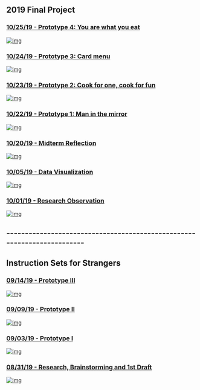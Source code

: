 ## 2019 Final Project

### [10/25/19 - Prototype 4: You are what you eat](blog4_7.md)
[![img](img/3-05.png)](https://jiangnanhou.github.io/MajorStudio1_2019/blog4_7.html)

### [10/24/19 - Prototype 3: Card menu](blog3_7.md)
[![img](img/3-05.png)](https://jiangnanhou.github.io/MajorStudio1_2019/blog3_7.html)

### [10/23/19 - Prototype 2: Cook for one, cook for fun](blog2_7.md)
[![img](img/pv2_7.jpeg)](https://jiangnanhou.github.io/MajorStudio1_2019/blog2_7.html)

### [10/22/19 - Prototype 1: Man in the mirror](blog1_7.md)
[![img](img/pv1_7.jpeg)](https://jiangnanhou.github.io/MajorStudio1_2019/blog1_7.html)

### [10/20/19 - Midterm Reflection](blog7.md)
[![img](img/pv7.jpeg)](https://jiangnanhou.github.io/MajorStudio1_2019/blog7.html)

### [10/05/19 - Data Visualization](blog6.md)
[![img](img/pv6.jpg)](https://jiangnanhou.github.io/MajorStudio1_2019/blog6.html)

### [10/01/19 - Research Observation](blog5.md)
[![img](img/pv5.png)](https://jiangnanhou.github.io/MajorStudio1_2019/blog5.html)

## ------------------------------------------------------------------------

## Instruction Sets for Strangers

### [09/14/19 - Prototype III](blog4.md)
[![img](img/pv4.png)](https://jiangnanhou.github.io/MajorStudio1_2019/blog4.html)

### [09/09/19 - Prototype II](blog3.md)
[![img](img/pv3.jpg)](https://jiangnanhou.github.io/MajorStudio1_2019/blog3.html)

### [09/03/19 - Prototype I](blog2.md)
[![img](img/pv2.jpg)](https://jiangnanhou.github.io/MajorStudio1_2019/blog2.html)

### [08/31/19 - Research, Brainstorming and 1st Draft](blog1.md)
[![img](img/pv1.jpg)](https://jiangnanhou.github.io/MajorStudio1_2019/blog1.html)

